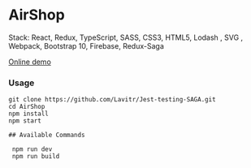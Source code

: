 # AirShop
Stack: React, Redux, TypeScript, SASS, CSS3, HTML5, Lodash , SVG , Webpack, Bootstrap 10,
 Firebase, Redux-Saga

  [Online demo](https://gifted-feynman-f6f718.netlify.com/)


### Usage

```
git clone https://github.com/Lavitr/Jest-testing-SAGA.git
cd AirShop
npm install
npm start

## Available Commands

 npm run dev
 npm run build  



